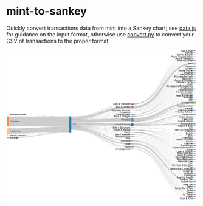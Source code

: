 # mint-to-sankey
Quickly convert transactions data from mint into a Sankey chart; see [data.js](data.js) for guidance on the input format, otherwise use [convert.py](convert.py) to convert your CSV of transactions to the proper format.

<img src="ss.png"></img>
